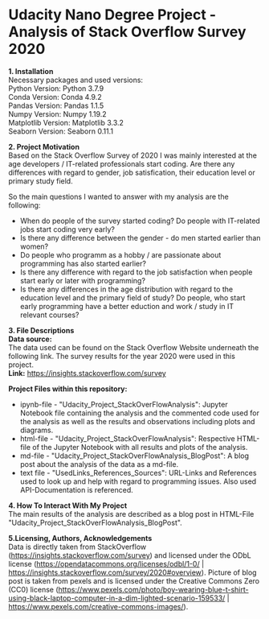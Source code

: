 # Udacity Nano Degree Project - Analysis of Stack Overflow Survey 2020

**1. Installation**<br>
Necessary packages and used versions: <br>
Python Version: Python 3.7.9<br>
Conda Version: Conda 4.9.2<br>
Pandas Version: Pandas 1.1.5<br>
Numpy Version: Numpy 1.19.2<br>
Matplotlib Version: Matplotlib 3.3.2<br>
Seaborn Version: Seaborn 0.11.1<br>

**2. Project Motivation** <br>
Based on the Stack Overflow Survey of 2020 I was mainly interested at the age developers / IT-related professionals start coding. Are there any differences with regard to gender, job satisfication, their education level or primary study field. 

So the main questions I wanted to answer with my analysis are the following: 
- When do people of the survey started coding? Do people with IT-related jobs start coding very early?
- Is there any difference between the gender - do men started earlier than women?
- Do people who programm as a hobby / are passionate about programming has also started earlier?
- Is there any difference with regard to the job satisfaction when people start early or later with programming?
- Is there any differences in the age distribution with regard to the education level and the primary field of study? Do people, who start early programming have a better eduction and work / study in IT relevant courses?

**3. File Descriptions**<br>
**Data source:**<br>
The data used can be found on the Stack Overflow Website underneath the following link. The survey results for the year 2020 were used in this project.<br>
**Link:** https://insights.stackoverflow.com/survey

**Project Files within this repository:**
- ipynb-file - "Udacity_Project_StackOverFlowAnalysis": Jupyter Notebook file containing the analysis and the commented code used for the analysis as well as the results and observations including plots and diagrams. 
- html-file - "Udacity_Project_StackOverFlowAnalysis": Respective HTML-file of the Jupyter Notebook with all results and plots of the analysis. 
- md-file - "Udacity_Project_StackOverFlowAnalysis_BlogPost": A blog post about the analysis of the data as a md-file. 
- text file - "UsedLinks_References_Sources": URL-Links and References used to look up and help with regard to programming issues. Also used API-Documentation is referenced. 

**4. How To Interact With My Project**<br>
The main results of the analysis are described as a blog post in HTML-File "Udacity_Project_StackOverFlowAnalysis_BlogPost". 

**5.Licensing, Authors, Acknowledgements**<br>
Data is directly taken from StackOverflow (https://insights.stackoverflow.com/survey) and licensed under the ODbL license (https://opendatacommons.org/licenses/odbl/1-0/ | https://insights.stackoverflow.com/survey/2020#overview). 
Picture of blog post is taken from pexels and is licensed under the Creative Commons Zero (CC0) license (https://www.pexels.com/photo/boy-wearing-blue-t-shirt-using-black-laptop-computer-in-a-dim-lighted-scenario-159533/ | https://www.pexels.com/creative-commons-images/).
